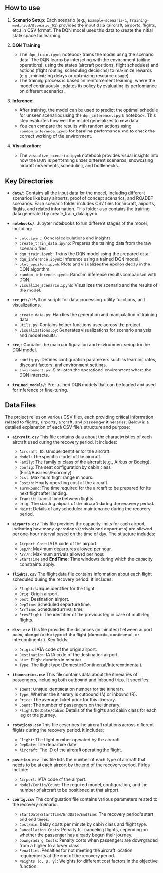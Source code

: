## How to use

1. **Scenario Setup**: Each scenario (e.g., `Example-scenario-1`, `Training-modified/Scenario_01`) provides the input data (aircraft, airports, flights, etc.) in CSV format. The DQN model uses this data to create the initial state space for learning.
  
2. **DQN Training**:
   - The `dqn_train.ipynb` notebook trains the model using the scenario data. The DQN learns by interacting with the environment (airline operations), using the states (aircraft positions, flight schedules) and actions (flight routing, scheduling decisions) to maximize rewards (e.g., minimizing delays or optimizing resource usage).
   - The training process is based on reinforcement learning, where the model continuously updates its policy by evaluating its performance on different scenarios.
   
3. **Inference**:
   - After training, the model can be used to predict the optimal schedule for unseen scenarios using the `dqn_inference.ipynb` notebook. This step evaluates how well the model generalizes to new data.
   - You can compare the results with random actions using `random_inference.ipynb` for baseline performance and to check the correct working of the environment.

4. **Visualization**:
   - The `visualize_scenario.ipynb` notebook provides visual insights into how the DQN is performing under different scenarios, showcasing aircraft movements, scheduling, and bottlenecks.


## Key Directories

- **`data/`**: Contains all the input data for the model, including different scenarios like busy airports, proof of concept scenarios, and ROADEF scenarios. Each scenario folder includes CSV files for aircraft, airports, flights, and related information. This folder also contains the training data generated by create_train_data.ipynb
  
- **`notebooks/`**: Jupyter notebooks to run different stages of the model, including:
  - `calc.ipynb`: General calculations and insights.
  - `create_train_data.ipynb`: Prepares the training data from the raw scenario files.
  - `dqn_train.ipynb`: Trains the DQN model using the prepared data.
  - `dqn_inference.ipynb`: Inference using a trained DQN model.
  - `plot_epsilon.ipynb`: Plots and visualizes the epsilon decay in the DQN algorithm.
  - `random_inference.ipynb`: Random inference results comparison with DQN.
  - `visualize_scenario.ipynb`: Visualizes the scenario and the results of the model.

- **`scripts/`**: Python scripts for data processing, utility functions, and visualizations.
  - `create_data.py`: Handles the generation and manipulation of training data.
  - `utils.py`: Contains helper functions used across the project.
  - `visualizations.py`: Generates visualizations for scenario analysis and model results.

- **`src/`**: Contains the main configuration and environment setup for the DQN model.
  - `config.py`: Defines configuration parameters such as learning rates, discount factors, and environment settings.
  - `environment.py`: Simulates the operational environment where the DQN interacts.

- **`trained_models/`**: Pre-trained DQN models that can be loaded and used for inference or fine-tuning.


## Data Files

The project relies on various CSV files, each providing critical information related to flights, airports, aircraft, and passenger itineraries. Below is a detailed explanation of each CSV file's structure and purpose:

- **`aircraft.csv`**
This file contains data about the characteristics of each aircraft used during the recovery period. It includes:
  - `Aircraft ID`: Unique identifier for the aircraft.
  - `Model`: The specific model of the aircraft.
  - `Family`: The family or class of the aircraft (e.g., Airbus or Boeing).
  - `Config`: The seat configuration by cabin class (First/Business/Economy).
  - `Dist`: Maximum flight range in hours.
  - `Cost/h`: Hourly operating cost of the aircraft.
  - `TurnRound`: The time required for the aircraft to be prepared for its next flight after landing.
  - `Transit`: Transit time between flights.
  - `Orig`: The starting airport of the aircraft during the recovery period.
  - `Maint`: Details of any scheduled maintenance during the recovery period.

- **`airports.csv`**
This file provides the capacity limits for each airport, indicating how many operations (arrivals and departures) are allowed per one-hour interval based on the time of day. The structure includes:
  - `Airport Code`: IATA code of the airport.
  - `Dep/h`: Maximum departures allowed per hour.
  - `Arr/h`: Maximum arrivals allowed per hour.
  - `StartTime` and **EndTime**: Time windows during which the capacity constraints apply.

- **`flights.csv`**
The flight data file contains information about each flight scheduled during the recovery period. It includes:
  - `Flight`: Unique identifier for the flight.
  - `Orig`: Origin airport.
  - `Dest`: Destination airport.
  - `DepTime`: Scheduled departure time.
  - `ArrTime`: Scheduled arrival time.
  - `PrevFlight`: The identifier of the previous leg in case of multi-leg flights.

- **`dist.csv`**
This file provides the distances (in minutes) between airport pairs, alongside the type of the flight (domestic, continental, or intercontinental). Key fields:
  - `Origin`: IATA code of the origin airport.
  - `Destination`: IATA code of the destination airport.
  - `Dist`: Flight duration in minutes.
  - `Type`: The flight type (Domestic/Continental/Intercontinental).

- **`itineraries.csv`**
This file contains data about the itineraries of passengers, including both outbound and inbound trips. It specifies:
  - `Ident`: Unique identification number for the itinerary.
  - `Type`: Whether the itinerary is outbound (A) or inbound (R).
  - `Price`: The average ticket price for this itinerary.
  - `Count`: The number of passengers on the itinerary.
  - `Flight/DepDate/Cabin`: Details of the flights and cabin class for each leg of the journey.

- **`rotations.csv`**
This file describes the aircraft rotations across different flights during the recovery period. It includes:
  - `Flight`: The flight number operated by the aircraft.
  - `DepDate`: The departure date.
  - `Aircraft`: The ID of the aircraft operating the flight.

- **`position.csv`**
This file lists the number of each type of aircraft that needs to be at each airport by the end of the recovery period. Fields include:
  - `Airport`: IATA code of the airport.
  - `Model/Config/Count`: The required model, configuration, and the number of aircraft to be positioned at that airport.

- **`config.csv`**
The configuration file contains various parameters related to the recovery scenario:
  - `StartDate/StartTime/EndDate/EndTime`: The recovery period's start and end times.
  - `Cost/min`: Delay costs per minute by cabin class and flight type.
  - `Cancellation Costs`: Penalty for canceling flights, depending on whether the passenger has already begun their journey.
  - `Downgrading Costs`: Penalty costs when passengers are downgraded from a higher to a lower class.
  - `Penalties`: Penalties for not meeting the aircraft location requirements at the end of the recovery period.
  - `Weights (α, β, γ)`: Weights for different cost factors in the objective function.
